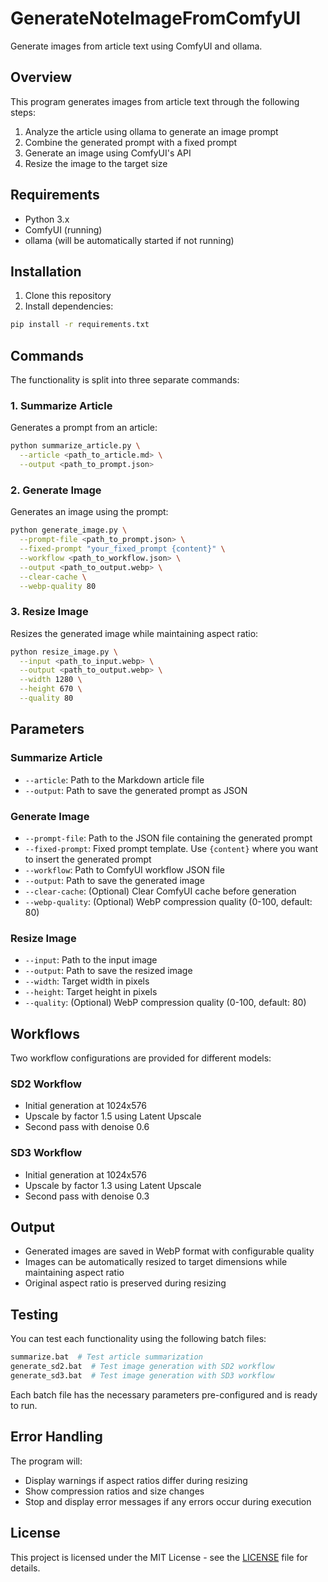 # GenerateNoteImageFromComfyUI

Generate images from article text using ComfyUI and ollama.

## Overview

This program generates images from article text through the following steps:

1. Analyze the article using ollama to generate an image prompt
2. Combine the generated prompt with a fixed prompt
3. Generate an image using ComfyUI's API
4. Resize the image to the target size

## Requirements

- Python 3.x
- ComfyUI (running)
- ollama (will be automatically started if not running)

## Installation

1. Clone this repository
2. Install dependencies:

```bash
pip install -r requirements.txt
```

## Commands

The functionality is split into three separate commands:

### 1. Summarize Article

Generates a prompt from an article:

```bash
python summarize_article.py \
  --article <path_to_article.md> \
  --output <path_to_prompt.json>
```

### 2. Generate Image

Generates an image using the prompt:

```bash
python generate_image.py \
  --prompt-file <path_to_prompt.json> \
  --fixed-prompt "your_fixed_prompt {content}" \
  --workflow <path_to_workflow.json> \
  --output <path_to_output.webp> \
  --clear-cache \
  --webp-quality 80
```

### 3. Resize Image

Resizes the generated image while maintaining aspect ratio:

```bash
python resize_image.py \
  --input <path_to_input.webp> \
  --output <path_to_output.webp> \
  --width 1280 \
  --height 670 \
  --quality 80
```

## Parameters

### Summarize Article

- `--article`: Path to the Markdown article file
- `--output`: Path to save the generated prompt as JSON

### Generate Image

- `--prompt-file`: Path to the JSON file containing the generated prompt
- `--fixed-prompt`: Fixed prompt template. Use `{content}` where you want to insert the generated prompt
- `--workflow`: Path to ComfyUI workflow JSON file
- `--output`: Path to save the generated image
- `--clear-cache`: (Optional) Clear ComfyUI cache before generation
- `--webp-quality`: (Optional) WebP compression quality (0-100, default: 80)

### Resize Image

- `--input`: Path to the input image
- `--output`: Path to save the resized image
- `--width`: Target width in pixels
- `--height`: Target height in pixels
- `--quality`: (Optional) WebP compression quality (0-100, default: 80)

## Workflows

Two workflow configurations are provided for different models:

### SD2 Workflow

- Initial generation at 1024x576
- Upscale by factor 1.5 using Latent Upscale
- Second pass with denoise 0.6

### SD3 Workflow

- Initial generation at 1024x576
- Upscale by factor 1.3 using Latent Upscale
- Second pass with denoise 0.3

## Output

- Generated images are saved in WebP format with configurable quality
- Images can be automatically resized to target dimensions while maintaining aspect ratio
- Original aspect ratio is preserved during resizing

## Testing

You can test each functionality using the following batch files:

```bash
summarize.bat  # Test article summarization
generate_sd2.bat  # Test image generation with SD2 workflow
generate_sd3.bat  # Test image generation with SD3 workflow
```

Each batch file has the necessary parameters pre-configured and is ready to run.

## Error Handling

The program will:

- Display warnings if aspect ratios differ during resizing
- Show compression ratios and size changes
- Stop and display error messages if any errors occur during execution

## License

This project is licensed under the MIT License - see the [LICENSE](LICENSE) file for details.
